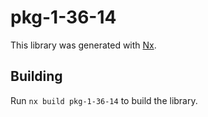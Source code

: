 # pkg-1-36-14

This library was generated with [Nx](https://nx.dev).

## Building

Run `nx build pkg-1-36-14` to build the library.
